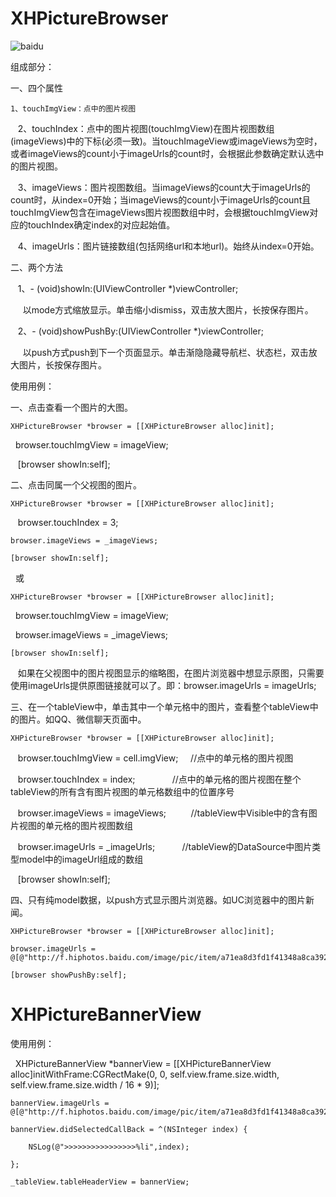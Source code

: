 # XHPictureBrowser

![baidu](http://www.baidu.com/img/bdlogo.gif "百度logo")  

组成部分：

  一、四个属性
  
    1、touchImgView：点中的图片视图
    
    2、touchIndex：点中的图片视图(touchImgView)在图片视图数组(imageViews)中的下标(必须一致)。当touchImageView或imageViews为空时，或者imageViews的count小于imageUrls的count时，会根据此参数确定默认选中的图片视图。
    
    3、imageViews：图片视图数组。当imageViews的count大于imageUrls的count时，从index=0开始；当imageViews的count小于imageUrls的count且touchImgView包含在imageViews图片视图数组中时，会根据touchImgView对应的touchIndex确定index的对应起始值。
    
    4、imageUrls：图片链接数组(包括网络url和本地url)。始终从index=0开始。
    
  二、两个方法
  
    1、- (void)showIn:(UIViewController *)viewController;
    
      以mode方式缩放显示。单击缩小dismiss，双击放大图片，长按保存图片。
      
    2、- (void)showPushBy:(UIViewController *)viewController;
    
      以push方式push到下一个页面显示。单击渐隐隐藏导航栏、状态栏，双击放大图片，长按保存图片。
      
使用用例：

一、点击查看一个图片的大图。

    XHPictureBrowser *browser = [[XHPictureBrowser alloc]init];
    
    browser.touchImgView = imageView;
    
    [browser showIn:self];
    
二、点击同属一个父视图的图片。

    XHPictureBrowser *browser = [[XHPictureBrowser alloc]init];
    
    browser.touchIndex = 3;
    
    browser.imageViews = _imageViews;
    
    [browser showIn:self];
    
    或
    
    XHPictureBrowser *browser = [[XHPictureBrowser alloc]init];
    
    browser.touchImgView = imageView; 
    
    browser.imageViews = _imageViews;
    
    [browser showIn:self];
    
    如果在父视图中的图片视图显示的缩略图，在图片浏览器中想显示原图，只需要使用imageUrls提供原图链接就可以了。即：browser.imageUrls = imageUrls;
    
三、在一个tableView中，单击其中一个单元格中的图片，查看整个tableView中的图片。如QQ、微信聊天页面中。

    XHPictureBrowser *browser = [[XHPictureBrowser alloc]init];
    
    browser.touchImgView = cell.imgView;      //点中的单元格的图片视图
    
    browser.touchIndex = index;               //点中的单元格的图片视图在整个tableView的所有含有图片视图的单元格数组中的位置序号
    
    browser.imageViews = imageViews;          //tableView中Visible中的含有图片视图的单元格的图片视图数组
    
    browser.imageUrls = _imageUrls;           //tableView的DataSource中图片类型model中的imageUrl组成的数组
    
    [browser showIn:self];
    
四、只有纯model数据，以push方式显示图片浏览器。如UC浏览器中的图片新闻。

    XHPictureBrowser *browser = [[XHPictureBrowser alloc]init];
    
    browser.imageUrls = @[@"http://f.hiphotos.baidu.com/image/pic/item/a71ea8d3fd1f41348a8ca392211f95cad0c85ea6.jpg"];
    
    [browser showPushBy:self];
		
    
# XHPictureBannerView

使用用例：

    XHPictureBannerView *bannerView = [[XHPictureBannerView alloc]initWithFrame:CGRectMake(0, 0, self.view.frame.size.width, self.view.frame.size.width / 16 * 9)];
    
    bannerView.imageUrls = @[@"http://f.hiphotos.baidu.com/image/pic/item/a71ea8d3fd1f41348a8ca392211f95cad0c85ea6.jpg"];
    
    bannerView.didSelectedCallBack = ^(NSInteger index) {
    
        NSLog(@">>>>>>>>>>>>>>>>%li",index);
	
    };
    
    _tableView.tableHeaderView = bannerView;
